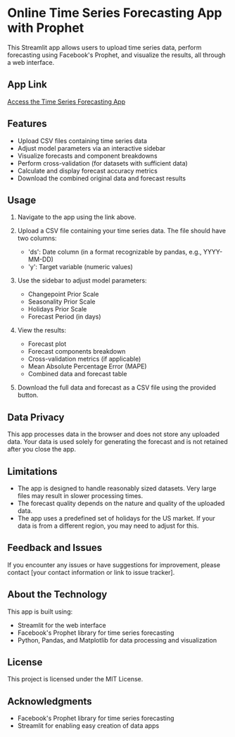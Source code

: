 # Online Time Series Forecasting App with Prophet

This Streamlit app allows users to upload time series data, perform forecasting using Facebook's Prophet, and visualize the results, all through a web interface.

## App Link

[Access the Time Series Forecasting App](https://your-app-link-here.com)

## Features

- Upload CSV files containing time series data
- Adjust model parameters via an interactive sidebar
- Visualize forecasts and component breakdowns
- Perform cross-validation (for datasets with sufficient data)
- Calculate and display forecast accuracy metrics
- Download the combined original data and forecast results

## Usage

1. Navigate to the app using the link above.

2. Upload a CSV file containing your time series data. The file should have two columns:
   - 'ds': Date column (in a format recognizable by pandas, e.g., YYYY-MM-DD)
   - 'y': Target variable (numeric values)

3. Use the sidebar to adjust model parameters:
   - Changepoint Prior Scale
   - Seasonality Prior Scale
   - Holidays Prior Scale
   - Forecast Period (in days)

4. View the results:
   - Forecast plot
   - Forecast components breakdown
   - Cross-validation metrics (if applicable)
   - Mean Absolute Percentage Error (MAPE)
   - Combined data and forecast table

5. Download the full data and forecast as a CSV file using the provided button.

## Data Privacy

This app processes data in the browser and does not store any uploaded data. Your data is used solely for generating the forecast and is not retained after you close the app.

## Limitations

- The app is designed to handle reasonably sized datasets. Very large files may result in slower processing times.
- The forecast quality depends on the nature and quality of the uploaded data.
- The app uses a predefined set of holidays for the US market. If your data is from a different region, you may need to adjust for this.

## Feedback and Issues

If you encounter any issues or have suggestions for improvement, please contact [your contact information or link to issue tracker].

## About the Technology

This app is built using:
- Streamlit for the web interface
- Facebook's Prophet library for time series forecasting
- Python, Pandas, and Matplotlib for data processing and visualization

## License

This project is licensed under the MIT License.

## Acknowledgments

- Facebook's Prophet library for time series forecasting
- Streamlit for enabling easy creation of data apps
